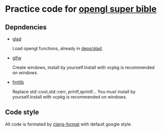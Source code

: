 # Practice code for [opengl super bible](http://www.openglsuperbible.com/)

## Depndencies

* [glad](https://github.com/Dav1dde/glad)

  Load opengl functions, already in [deps/glad](deps/glad).

* [glfw](https://www.glfw.org/)

  Create windows, install by yourself.Install with vcpkg is recommended on windows.

* [fmtlib](https://github.com/fmtlib/fmt)

  Replace std::cout,std::cerr, printf,sprintf... You must install by yourself.Install with vcpkg is recommended on windows.

## Code style

All code is formated by [clang-format](https://clang.llvm.org/docs/ClangFormat.html) with default google style.
